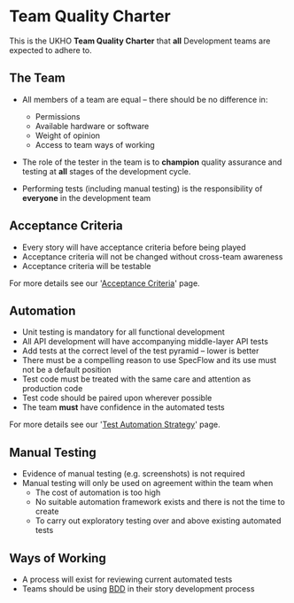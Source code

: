 # Team Quality Charter
This is the UKHO **Team Quality Charter** that **all** Development teams are expected to adhere to. 

## The Team

 - All members of a team are equal – there should be no difference in:   
	 - Permissions
	 - Available hardware or software
	 - Weight of opinion
	 - Access to team ways of working 
	 
 - The role of the tester in the team is to **champion** quality assurance and testing at **all** stages of the development cycle. 

 - Performing tests (including manual testing) is the responsibility of **everyone** in the development team

## Acceptance Criteria

 - Every story will have acceptance criteria before being played
 - Acceptance criteria will not be changed without cross-team awareness
 - Acceptance criteria will be testable 

For more details see our '[Acceptance Criteria](acceptance-criteria.md)' page.

## Automation

 - Unit testing is mandatory for all functional development
 - All API development will have accompanying middle-layer API tests
 - Add tests at the correct level of the test pyramid – lower is better
 - There must be a compelling reason to use SpecFlow and its use must not be a default position
 - Test code must be treated with the same care and attention as production code
 - Test code should be paired upon wherever possible
 - The team **must** have confidence in the automated tests 
 
 For more details see our '[Test Automation Strategy](test-automation-strategy.md)' page.

## Manual Testing

 - Evidence of manual testing (e.g. screenshots) is not required
 - Manual testing will only be used on agreement within the team when
	 - The cost of automation is too high
	 - No suitable automation framework exists and there is not the time to create
	 - To carry out exploratory testing over and above existing automated tests 

## Ways of Working

 - A process will exist for reviewing current automated tests
 - Teams should be using [BDD](bdd.md) in their story development process 
